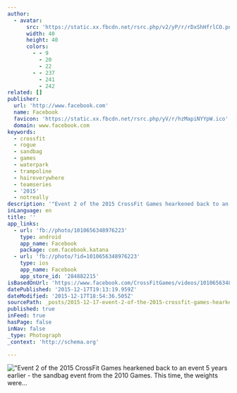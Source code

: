 ```yaml
---
author:
  - avatar:
      src: 'https://static.xx.fbcdn.net/rsrc.php/v2/yP/r/rDxShHfrlCO.png'
      width: 40
      height: 40
      colors:
        - - 9
          - 20
          - 22
        - - 237
          - 241
          - 242
related: []
publisher:
  url: 'http://www.facebook.com'
  name: Facebook
  favicon: 'https://static.xx.fbcdn.net/rsrc.php/yV/r/hzMapiNYYpW.ico'
  domain: www.facebook.com
keywords:
  - crossfit
  - rogue
  - sandbag
  - games
  - waterpark
  - trampoline
  - haireverywhere
  - teamseries
  - '2015'
  - notreally
description: '"Event 2 of the 2015 CrossFit Games hearkened back to an event 5 years earlier - the sandbag event from the 2010 Games. This time, the weights were...'
inLanguage: en
title: ''
app_links:
  - url: 'fb://photo/1010656348976223'
    type: android
    app_name: Facebook
    package: com.facebook.katana
  - url: 'fb://photo/?id=1010656348976223'
    type: ios
    app_name: Facebook
    app_store_id: '284882215'
isBasedOnUrl: 'https://www.facebook.com/CrossFitGames/videos/1010656348976223/?theater#'
datePublished: '2015-12-17T19:13:19.959Z'
dateModified: '2015-12-17T18:54:36.505Z'
sourcePath: _posts/2015-12-17-event-2-of-the-2015-crossfit-games-hearkened-back-to-an-eve.md
published: true
inFeed: true
hasPage: false
inNav: false
_type: Photograph
_context: 'http://schema.org'

---
```

!["Event 2 of the 2015 CrossFit Games hearkened back to an event 5 years earlier - the sandbag event from the 2010 Games&period; This time&comma; the weights were&period;&period;&period;](https://scontent.xx.fbcdn.net/hvthumb-xap1/v/t15.0-10/p100x100/12106501_937756382929026_1235027536_n.jpg?oh=0336e0123c8eb7628cc7445767495e86&oe=5710E3B6)